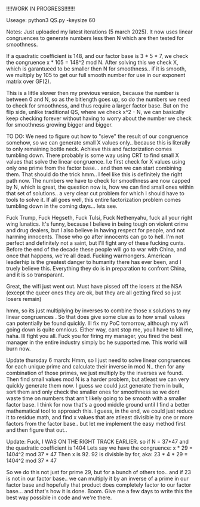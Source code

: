 !!!!WORK IN PROGRESS!!!!!!!

Useage: python3 QS.py -keysize 60

Notes: Just uploaded my latest iterations (5 march 2025). It now uses linear congruences to generate numbers less then N which are then tested for smoothness.

If a quadratic coefficient is 148, and our factor base is 3 * 5 * 7, we check the congruence x * 105 = 148^2 mod N. After solving this we check X, which is garantueed to be smaller then N for smoothness.. if it is smooth, we multiply by 105 to get our full smooth number for use in our exponent matrix over GF(2).

This is a little slower then my previous version, because the number is between 0 and N, so as the bitlength goes up, so do the numbers we need to check for smoothness, and thus require a larger factor base. But on the flip side, unlike traditional QS, where we check x^2 - N, we can basically keep checking forever without having to worry about the number we check for smoothness growing bigger and bigger.

TO DO: We need to figure out how to "sieve" the result of our congruence somehow, so we can generate small X values only.. because this is literally to only remaining bottle neck. Achieve this and factorization comes tumbling down. There probably is some way using CRT to find small X values that solve the linear congruence. I.e first check for X values using only one prime from the factor base... and then we can start combining them. That should do the trick hmm..
I feel like this is definitely the right path now. The numbers we have to check for smoothness are now capped by N, which is great, the question now is, how we can find small ones within that set of solutions.. a very clear cut problem for which I should have to tools to solve it. If all goes well, this entire factorization problem comes tumbling down in the coming days... lets see.

Fuck Trump, Fuck Hegseth, Fuck Tulsi, Fuck Nethenyahu, fuck all your right wing lunatics. It's funny, because I believe in being tough on violent crime and drug dealers, but I also believe in having respect for people, and not harming innocents. Those who go after innocents can go to hell. I'm not perfect and definitely not a saint, but I'll fight any of these fucking cunts. Before the end of the decade these people will go to war with China, and once that happens, we're all dead. Fucking warmongers. American leaderhip is the greatest danger to humanity there has ever been, and I truely believe this. Everything they do is in preparation to confront China, and it is so transparant. 

Great, the wifi just went out. Must have pissed off the losers at the NSA (except the queer ones they are ok, but they are all getting fired so just losers remain) 

hmm, so its just multiplying by inverses to combine those x solutions to my linear congruences . So that does give some clue as to how small values can potentially be found quickly. Ill fix my PoC tomorrow, although my wifi going down is quite omnious. Either way, cant stop me, youll have to kill me, haha. Ill fight you all. Fuck you for firing my manager, you fired the best manager in the entire industry simply bc he supported me. This world will burn now.

Update thursday 6 march: Hmm, so I just need to solve linear congruences for each unique prime and calculate their inverse in mod N.. then for any combination of those primes, we just multiply by the inverses we found. Then find small values mod N is a harder problem, but atleast we can very quickly generate them now. I guess we could just generate them in bulk, sort them and only check the smaller ones for smoothness so we dont waste time on numbers that arn't likely going to be smooth with a smaller factor base. I think for now that's a good middle ground until I find a better mathematical tool to approach this. I guess, in the end, we could just reduce it to residue math, and find x values that are atleast divisible by one or more factors from the factor base..  but let me implement the easy method first and then figure that out..

Update: Fuck, I WAS ON THE RIGHT TRACK EARLIER. 
so if N = 37*47
and the quadratic coefficient is 1404
Lets say we have the congruence: x * 29 = 1404^2 mod 37 * 47
Then x is 92. 92 is divisble by for, aka:
23 * 4 * 29 = 1404^2 mod 37 * 47

So we do this not just for prime 29, but for a bunch of others too.. and if 23 is not in our factor base.. we can multiply it by an inverse of a prime in our factor base and hopefully that product does completely factor to our factor base... and that's how it is done. Boom. Give me a few days to write this the best way possible in code and we're there.
